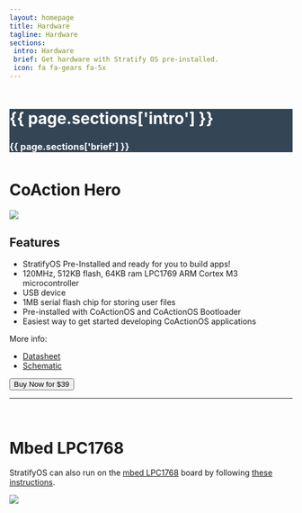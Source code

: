 ```yaml
---
layout: homepage
title: Hardware
tagline: Hardware
sections:
 intro: Hardware
 brief: Get hardware with Stratify OS pre-installed.
 icon: fa fa-gears fa-5x
---
```


<div style="background: #344555; color: #fff;">
<div class="container">
	<div class="row" style="margin-top: 50px; margin-bottom: 50px;">
		<div class="col-md-3 text-center">
			<h1><i class="{{ page.sections['icon'] }}"></i></h1>
		</div>
		<div class="col-md-9">
			<h1><b>{{ page.sections['intro'] }}</b></h1>
			<h3>{{ page.sections['brief'] }}</h3>
		</div>
	</div>
</div>
</div>

<div class="container">

<h1>CoAction Hero</h1>

<img class="post_image" src="{{ BASE_PATH }}/images/coaction-hero-production.png" />

<h2>Features</h2>

<ul>
<li>StratifyOS Pre-Installed and ready for you to build apps!</li>
<li>120MHz, 512KB flash, 64KB ram LPC1769 ARM Cortex M3 microcontroller</li>
<li>USB device</li>
<li>1MB serial flash chip for storing user files</li>
<li>Pre-installed with CoActionOS and CoActionOS Bootloader</li>
<li>Easiest way to get started developing CoActionOS applications</li>
</ul>

<p>
More info:
</p>
<ul>
<li><a href="{{ BASE_PATH }}/files/coaction-hero-datasheet-A.pdf">Datasheet</a></li>
<li><a href="{{ BASE_PATH }}/files/CoAction-Hero-Microcomputer-Schematic.pdf">Schematic</a></li>
</ul>

<form action="https://www.paypal.com/cgi-bin/webscr" method="post" target="_top">
<input type="hidden" name="cmd" value="_s-xclick">
<input type="hidden" name="hosted_button_id" value="Q534RTPRDWC8C">
<button type="submit" class="btn btn-success" name="submit">Buy Now for $39</button>
</form>

<hr />
<br />

<h1>Mbed LPC1768</h1>

<p>
StratifyOS can also run on the <a href="http://mbed.org/platforms/mbed-LPC1768/" target="_blank">mbed LPC1768</a>
board by following <a href="https://github.com/StratifyLabs/mbedLPC1768#mbedlpc1768" target="_blank">these instructions</a>.
</p>


<img class="post_image" src="{{ BASE_PATH }}/images/mbed-xively-kit.jpg" />

</div>




